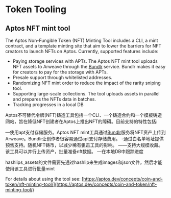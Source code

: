 # Token Tooling

## Aptos NFT mint tool

The Aptos Non-Fungible Token (NFT) Minting Tool includes a CLI, a mint contract, and a template minting site that aim to lower the barriers for NFT creators to launch NFTs on Aptos. Currently, supported features include:

- Paying storage services with APTs. The Aptos NFT mint tool uploads NFT assets to Arweave through the [Bundlr](https://bundlr.network/) service. Bundlr makes it easy for creators to pay for the storage with APTs.
- Presale support through whitelisted addresses.
- Randomizing NFT mint order to reduce the impact of the rarity sniping tool.
- Supporting large-scale collections. The tool uploads assets in parallel and prepares the NFTs data in batches.
- Tracking progresses in a local DB

Aptos不可替代令牌(NFT)铸造工具包括一个CLI、一个铸造合约和一个模板铸造网站，旨在降低NFT创建者在Aptos上推出NFT的障碍。目前支持的特性包括:

—使用apt支付存储服务。Aptos NFT mint工具通过[Bundlr](https://bundlr.network/)服务将NFT资产上传到Arweave。Bundlr让创作者很容易通过apt支付存储费用。
-通过白名单地址提供预售支持。随机NFT铸币，以减少稀有狙击工具的影响。
——支持大规模收藏。该工具可以并行上传资产，批量准备nft数据。
—在本地DB中跟踪进度

hashlips_assets的文件需要先通过hashlip来生成images和json文件，然后才能使用该工具进行批量mint

For details about using the tool see: [https://aptos.dev/concepts/coin-and-token/nft-minting-tool/](https://aptos.dev/concepts/coin-and-token/nft-minting-tool/)
